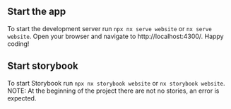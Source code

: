 ## Start the app

To start the development server run `npx nx serve website` or `nx serve website`. Open your browser and navigate to http://localhost:4300/. Happy coding!

## Start storybook

To start Storybook run `npx nx storybook website` or `nx storybook website`. NOTE: At the beginning of the project there are not no stories, an error is expected.
